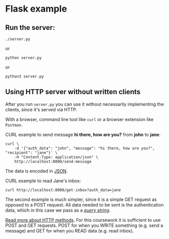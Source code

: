 # Flask example

## Run the server:

    ./server.py

or

    python server.py

or

    python3 server.py



## Using HTTP server without written clients

After you run `server.py` you can use it without necessarily implementing the clients, since it's served via HTTP.

With a browser, command line tool like `curl` or a browser extension like `Postman`.

CURL example to send message **hi there, how are you?** from **john** to **jane**:


    curl \
        -d '{"auth_data": "john", "message": "hi there, how are you?", "recipient": "jane"}' \
        -H "Content-Type: application/json" \
        http://localhost:8000/send-message


The data is encoded in [JSON](https://www.json.org).

CURL example to read Jane's inbox:

    curl http://localhost:8000/get-inbox?auth_data=jane


The second example is much simpler, since it is a simple GET request as opposed to a POST request. All data needed to be sent is the authentication data, which in this case we pass as a [*query string*](https://en.wikipedia.org/wiki/Query_string).

[Read more about HTTP methods](https://developer.mozilla.org/en-US/docs/Web/HTTP/Methods). For this coursework it is sufficient to use POST and GET requests. POST for when you WRITE something (e.g. send a message) and GET for when you READ data (e.g. read inbox).
